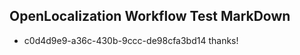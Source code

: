 ## OpenLocalization Workflow Test MarkDown
* c0d4d9e9-a36c-430b-9ccc-de98cfa3bd14 thanks!

<!--HONumber=Aug16_HO1-->


